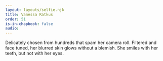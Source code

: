 ```yaml
---
layout: layouts/selfie.njk
title: Vanessa Ratkus
order: 51
is-in-chapbook: false
audio: 
---
```

Delicately chosen from hundreds that spam her camera roll. Filtered and face tuned, her blurred skin glows without a blemish. She smiles with her teeth, but not with her eyes.
